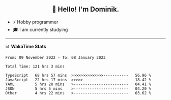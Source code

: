 <h2 align="center">👋 Hello! I'm Dominik.</h2>

- ⚡ Hobby programmer
- 🎓 I am currently studying

---
📊 **WakaTime Stats**
<!--START_SECTION:waka-->

```text
From: 09 November 2022 - To: 08 January 2023

Total Time: 121 hrs 3 mins

TypeScript   68 hrs 57 mins  >>>>>>>>>>>>>>-----------   56.96 %
JavaScript   22 hrs 17 mins  >>>>>--------------------   18.42 %
YAML         5 hrs 20 mins   >------------------------   04.41 %
JSON         5 hrs 5 mins    >------------------------   04.20 %
Other        4 hrs 22 mins   >------------------------   03.62 %
```

<!--END_SECTION:waka-->
